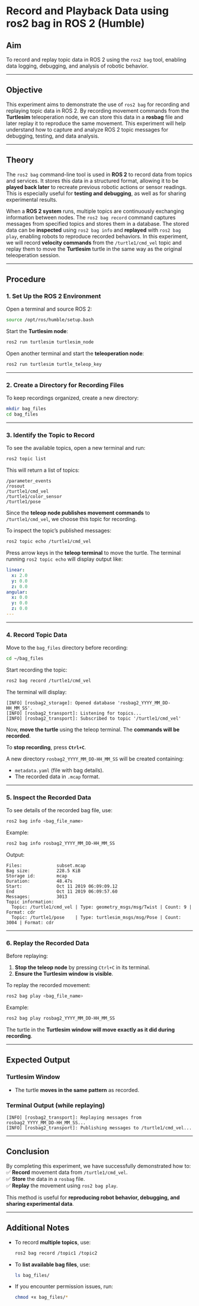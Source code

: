 
# **Record and Playback Data using ros2 bag in ROS 2 (Humble)**

## **Aim**
To record and replay topic data in ROS 2 using the `ros2 bag` tool, enabling data logging, debugging, and analysis of robotic behavior.

---

## **Objective**
This experiment aims to demonstrate the use of `ros2 bag` for recording and replaying topic data in ROS 2. By recording movement commands from the **Turtlesim** teleoperation node, we can store this data in a **rosbag** file and later replay it to reproduce the same movement. This experiment will help understand how to capture and analyze ROS 2 topic messages for debugging, testing, and data analysis.

---

## **Theory**
The `ros2 bag` command-line tool is used in **ROS 2** to record data from topics and services. It stores this data in a structured format, allowing it to be **played back later** to recreate previous robotic actions or sensor readings. This is especially useful for **testing and debugging**, as well as for sharing experimental results.

When a **ROS 2 system** runs, multiple topics are continuously exchanging information between nodes. The `ros2 bag record` command captures messages from specified topics and stores them in a database. The stored data can be **inspected** using `ros2 bag info` and **replayed** with `ros2 bag play`, enabling robots to reproduce recorded behaviors. In this experiment, we will record **velocity commands** from the `/turtle1/cmd_vel` topic and replay them to move the **Turtlesim** turtle in the same way as the original teleoperation session.

---

## **Procedure**

### **1. Set Up the ROS 2 Environment**
Open a terminal and source ROS 2:

```bash
source /opt/ros/humble/setup.bash
```

Start the **Turtlesim node**:

```bash
ros2 run turtlesim turtlesim_node
```

Open another terminal and start the **teleoperation node**:

```bash
ros2 run turtlesim turtle_teleop_key
```

---

### **2. Create a Directory for Recording Files**
To keep recordings organized, create a new directory:

```bash
mkdir bag_files
cd bag_files
```

---

### **3. Identify the Topic to Record**
To see the available topics, open a new terminal and run:

```bash
ros2 topic list
```

This will return a list of topics:

```
/parameter_events
/rosout
/turtle1/cmd_vel
/turtle1/color_sensor
/turtle1/pose
```

Since the **teleop node publishes movement commands** to `/turtle1/cmd_vel`, we choose this topic for recording.

To inspect the topic’s published messages:

```bash
ros2 topic echo /turtle1/cmd_vel
```

Press arrow keys in the **teleop terminal** to move the turtle. The terminal running `ros2 topic echo` will display output like:

```yaml
linear:
  x: 2.0
  y: 0.0
  z: 0.0
angular:
  x: 0.0
  y: 0.0
  z: 0.0
---
```

---

### **4. Record Topic Data**
Move to the `bag_files` directory before recording:

```bash
cd ~/bag_files
```

Start recording the topic:

```bash
ros2 bag record /turtle1/cmd_vel
```

The terminal will display:

```
[INFO] [rosbag2_storage]: Opened database 'rosbag2_YYYY_MM_DD-HH_MM_SS'.
[INFO] [rosbag2_transport]: Listening for topics...
[INFO] [rosbag2_transport]: Subscribed to topic '/turtle1/cmd_vel'
```

Now, **move the turtle** using the teleop terminal. The **commands will be recorded**.

To **stop recording**, press **`Ctrl+C`**.

A new directory `rosbag2_YYYY_MM_DD-HH_MM_SS` will be created containing:
- `metadata.yaml` (file with bag details).
- The recorded data in `.mcap` format.

---

### **5. Inspect the Recorded Data**
To see details of the recorded bag file, use:

```bash
ros2 bag info <bag_file_name>
```

Example:

```bash
ros2 bag info rosbag2_YYYY_MM_DD-HH_MM_SS
```

Output:

```
Files:             subset.mcap
Bag size:          228.5 KiB
Storage id:        mcap
Duration:          48.47s
Start:             Oct 11 2019 06:09:09.12
End                Oct 11 2019 06:09:57.60
Messages:          3013
Topic information: 
  Topic: /turtle1/cmd_vel | Type: geometry_msgs/msg/Twist | Count: 9 | Format: cdr
  Topic: /turtle1/pose    | Type: turtlesim_msgs/msg/Pose | Count: 3004 | Format: cdr
```

---

### **6. Replay the Recorded Data**
Before replaying:
1. **Stop the teleop node** by pressing `Ctrl+C` in its terminal.
2. **Ensure the Turtlesim window is visible**.

To replay the recorded movement:

```bash
ros2 bag play <bag_file_name>
```

Example:

```bash
ros2 bag play rosbag2_YYYY_MM_DD-HH_MM_SS
```

The turtle in the **Turtlesim window will move exactly as it did during recording**.

---

## **Expected Output**
### **Turtlesim Window**
- The turtle **moves in the same pattern** as recorded.

### **Terminal Output (while replaying)**
```
[INFO] [rosbag2_transport]: Replaying messages from rosbag2_YYYY_MM_DD-HH_MM_SS...
[INFO] [rosbag2_transport]: Publishing messages to /turtle1/cmd_vel...
```

---

## **Conclusion**
By completing this experiment, we have successfully demonstrated how to:
✅ **Record** movement data from `/turtle1/cmd_vel`.  
✅ **Store** the data in a `rosbag` file.  
✅ **Replay** the movement using `ros2 bag play`.  

This method is useful for **reproducing robot behavior, debugging, and sharing experimental data**.

---

## **Additional Notes**
- To record **multiple topics**, use:

  ```bash
  ros2 bag record /topic1 /topic2
  ```

- To **list available bag files**, use:

  ```bash
  ls bag_files/
  ```

- If you encounter permission issues, run:

  ```bash
  chmod +x bag_files/*
  ```
